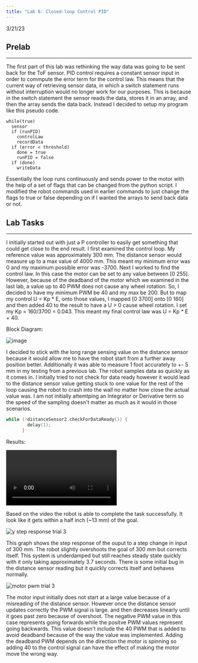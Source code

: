 ```yaml
---
title: "Lab 6: Closed-loop Control PID"
---
```


3/21/23

## Prelab
---
The first part of this lab was rethinking the way data was going to be sent back for the ToF sensor. PID control requires a constant sensor input in order to commpute the error term for the control law. This means that the current way of retrieving sensor data, in which a switch statement runs without interruption would no longer work for our purposes. This is because in the switch statement the sensor reads the data, stores it in an array, and then the array sends the data back. Instead I decided to setup my program like this pseudo code.

```code
while(true)
  sensor
  if (runPID)
    controlLaw
    recordData
  if (error < threshold)
    done = true
    runPID = false
  if (done)
    writeData
```
Essentially the loop runs continuously and sends power to the motor with the help of a set of flags that can be changed from the python script. I modified the robot commands used in earlier commands to just change the flags to true or false depending on if I wanted the arrays to send back data or not.

## Lab Tasks
---

I initially started out with just a P controller to easily get something that could get close to the end result. I first examined the control loop. My reference value was approximately 300 mm. The distance sensor would measure up to a max value of 4000 mm. This meant my minimum error was 0 and my maximum possible error was -3700. Next I worked to find the control law. In this case the motor can be set to any value between [0 255]. However, because of the deadband of the motor which we examined in the last lab, a value up to 40 PWM does not cause any wheel rotation. So, I decided to have my minimum PWM be 40 and my max be 200. But to map my control U = Kp * E, onto those values, I mapped [0 3700] onto [0 160] and then added 40 to the result to have a U > 0 cause wheel rotation. I set my Kp = 160/3700 = 0.043. This meant my final control law was U = Kp * E + 40.

Block Diagram:

![image](https://user-images.githubusercontent.com/123790450/226800116-55d2c02e-c32f-4b23-9d69-b8e93a17c488.png)

I decided to stick with the long range sensing value on the distance sensor because it would allow me to have the robot start from a further away position better. Additionally it was able to measure 1 foot accurately to +- 5 mm in my testing from a previous lab. The robot samples data as quickly as it comes in. I initially tried to not check for data ready however it would lead to the distance sensor value getting stuck to one value for the rest of the loop causing the robot to crash into the wall no matter how close the actual value was. I am not initially attemtping an Integrator or Derivative term so the speed of the sampling doesn't matter as much as it would in those scenarios.

```c++
while (!distanceSensor2.checkForDataReady()) {
        delay(1);
      }
```

Results:

<video src = "https://user-images.githubusercontent.com/123790450/226801282-d7b63d24-c471-4f30-b238-2b82d8a8940d.mov" controls = controls style="max-width:730px;"></video>

Based on the video the robot is able to complete the task successfully. It look like it gets within a half inch (~13 mm) of the goal.


![y step response trial 3](https://user-images.githubusercontent.com/123790450/226803500-243590a7-03e0-4114-8d13-c89e15968923.png)

This graph shows the step response of the ouput to a step change in input of 300 mm. The robot slightly overshoots the goal of 300 mm but corrects itself. This system is underdamped but still reaches steady state quickly with it only taking approximately 3.7 seconds. There is some initial bug in the distance sensor reading but it quickly corrects itself and behaves normally.

![motor pwm trial 3](https://user-images.githubusercontent.com/123790450/226803531-cf027858-f9c7-45e5-b0bf-5815c6b7342c.png)

The motor input initially does not start at a large value because of a misreading of the distance sensor. However once the distance sensor updates correctly the PWM signal is large. and then decreases linearly until it goes past zero because of overshoot. The negative PWM value in this case represents going forwards while the positve PWM values represent going backwards. This value doesn't include the 40 PWM that is added to avoid deadband because of the way the value was implemented. Adding the deadband PWM depends on the direction the motor is spinning so adding 40 to the control signal can have the effect of making the motor move the wrong way.

